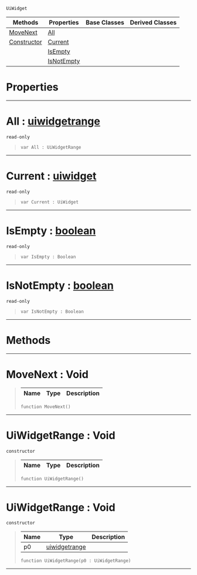  `UiWidget`

|Methods|Properties|Base Classes|Derived Classes|
|---|---|---|---|
|[MoveNext](uiwidgetrange.md#movenext-void)|[All](uiwidgetrange.md#all-zilch-engine-document)| | |
|[Constructor](uiwidgetrange.md#uiwidgetrange-void)|[Current](uiwidgetrange.md#current-zilch-engine-docu)| | |
| |[IsEmpty](uiwidgetrange.md#isempty-zilch-engine-docu)| | |
| |[IsNotEmpty](uiwidgetrange.md#isnotempty-zilch-engine-d)| | |


 #  Properties


---  
 #  All : [uiwidgetrange](uiwidgetrange.md)

 `read-only`

> 
> ```TS:Nada
> var All : UiWidgetRange


---  
 #  Current : [uiwidget](uiwidget.md)

 `read-only`

> 
> ```TS:Nada
> var Current : UiWidget


---  
 #  IsEmpty : [boolean](../nada_base_types/boolean.md)

 `read-only`

> 
> ```TS:Nada
> var IsEmpty : Boolean


---  
 #  IsNotEmpty : [boolean](../nada_base_types/boolean.md)

 `read-only`

> 
> ```TS:Nada
> var IsNotEmpty : Boolean


---  
 #  Methods


---  
 #  MoveNext : Void

> 
> |Name|Type|Description|
> |---|---|---|
> ```TS:Nada
> function MoveNext()
> ``` 


---  
 #  UiWidgetRange : Void

 `constructor`

> 
> |Name|Type|Description|
> |---|---|---|
> ```TS:Nada
> function UiWidgetRange()
> ``` 


---  
 #  UiWidgetRange : Void

 `constructor`

> 
> |Name|Type|Description|
> |---|---|---|
> |p0|[uiwidgetrange](uiwidgetrange.md)| |
> ```TS:Nada
> function UiWidgetRange(p0 : UiWidgetRange)
> ``` 


---  
 

 